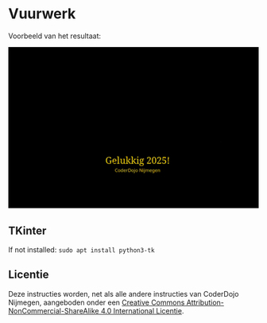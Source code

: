 # Vuurwerk

Voorbeeld van het resultaat:

![Happy new year!](happy-new-year.gif)

## TKinter

If not installed: `sudo apt install python3-tk`

## Licentie
Deze instructies worden, net als alle andere instructies van CoderDojo Nijmegen, aangeboden onder een [Creative Commons Attribution-NonCommercial-ShareAlike 4.0 International Licentie](http://creativecommons.org/licenses/by-nc-sa/4.0/).
